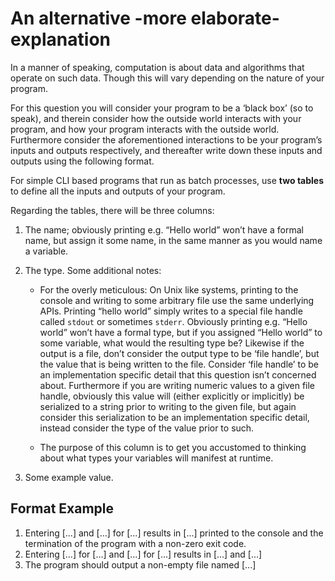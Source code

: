 # An alternative -more elaborate- explanation

In a manner of speaking, computation is about data and algorithms that operate on such data. Though this will vary depending on the nature of your program. 

For this question you will consider your program to be a ‘black box’ (so to speak), and therein consider how the outside world interacts with your program, and how your program interacts with the outside world. Furthermore consider the aforementioned interactions to be your program’s inputs and outputs respectively, and thereafter write down these inputs and outputs using the following format. 

For simple CLI based programs that run as batch processes, use **two tables** to define all the inputs and outputs of your program.

Regarding the tables, there will be three columns:
1. The name; obviously printing e.g. “Hello world” won’t have a formal name, but assign it some name, in the same manner as you would name a variable. 
2. The type. Some additional notes:

    * For the overly meticulous: On Unix like systems, printing to the console and writing to some arbitrary file use the same underlying APIs. Printing “hello world” simply writes to a special file handle called `stdout` or sometimes `stderr`. Obviously printing e.g. “Hello world” won’t have a formal type, but if you assigned “Hello world” to some variable, what would the resulting type be? Likewise if the output is a file, don’t consider the output type to be ‘file handle’, but the value that is being written to the file. Consider ‘file handle’ to be an implementation specific detail that this question isn’t concerned about. Furthermore if you are writing numeric values to a given file handle, obviously this value will (either explicitly or implicitly) be serialized to a string prior to writing to the given file, but again consider this serialization to be an implementation specific detail, instead consider the type of the value prior to such. 

    * The purpose of this column is to get you accustomed to thinking about what types your variables will manifest at runtime.

3. Some example value.

## Format Example

1. Entering [...] and [...] for [...] results in [...] printed to the console and the termination of the program with a non-zero exit code.
2. Entering [...] for [...] and [...] for [...] results in [...] and [...]
3. The program should output a non-empty file named [...]